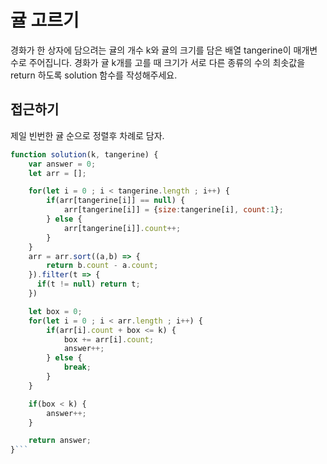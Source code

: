 # 귤 고르기

경화가 한 상자에 담으려는 귤의 개수 k와 귤의 크기를 담은 배열 tangerine이 매개변수로 주어집니다. 경화가 귤 k개를 고를 때 크기가 서로 다른 종류의 수의 최솟값을 return 하도록 solution 함수를 작성해주세요.

## 접근하기

제일 빈번한 귤 순으로 정렬후 차례로 담자.

````javascript
function solution(k, tangerine) {
    var answer = 0;
    let arr = [];

    for(let i = 0 ; i < tangerine.length ; i++) {
        if(arr[tangerine[i]] == null) {
            arr[tangerine[i]] = {size:tangerine[i], count:1};
        } else {
            arr[tangerine[i]].count++;
        }
    }
    arr = arr.sort((a,b) => {
        return b.count - a.count;
    }).filter(t => {
      if(t != null) return t;
    })

    let box = 0;
    for(let i = 0 ; i < arr.length ; i++) {
        if(arr[i].count + box <= k) {
            box += arr[i].count;
            answer++;
        } else {
            break;
        }
    }

    if(box < k) {
        answer++;
    }

    return answer;
}```
````
